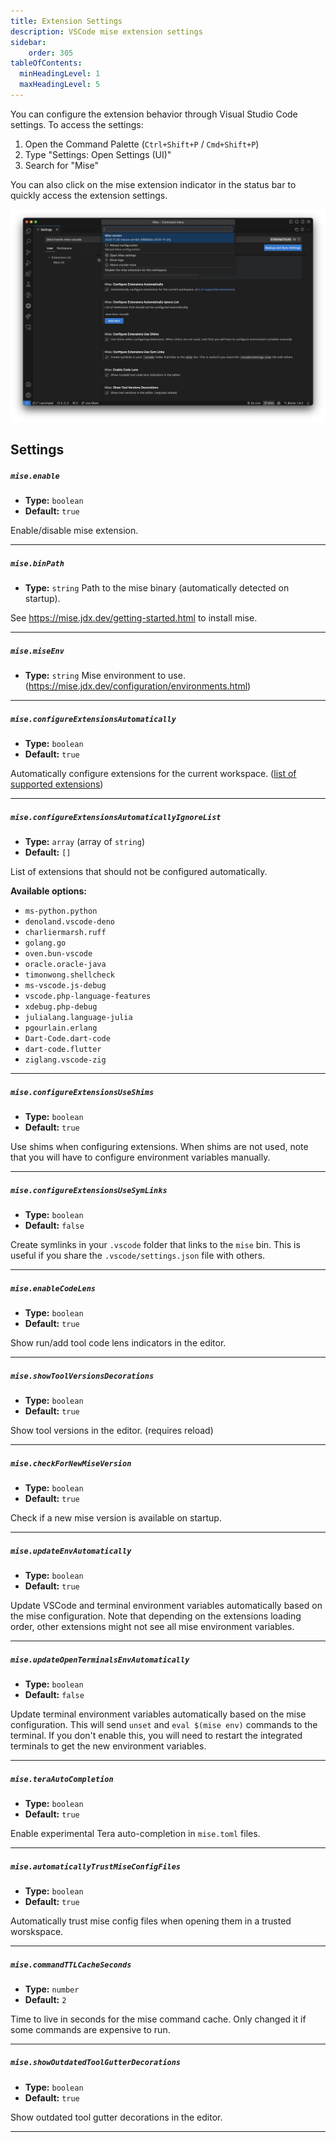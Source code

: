 ```yaml
---
title: Extension Settings
description: VSCode mise extension settings
sidebar:
    order: 305
tableOfContents:
  minHeadingLevel: 1
  maxHeadingLevel: 5
---
```


You can configure the extension behavior through Visual Studio Code settings. To
access the settings:

1. Open the Command Palette (`Ctrl+Shift+P` / `Cmd+Shift+P`)
2. Type "Settings: Open Settings (UI)"
3. Search for "Mise"

You can also click on the mise extension indicator in the status bar to quickly
access the extension settings.

![picture showing mise extension settings](..//../../assets/mise-menu.png)

## Settings

##### `mise.enable`
- **Type:** `boolean`
- **Default:** `true`

Enable/disable mise extension.

---

##### `mise.binPath`
- **Type:** `string`
Path to the mise binary (automatically detected on startup).

See https://mise.jdx.dev/getting-started.html to install mise.

---

##### `mise.miseEnv`
- **Type:** `string`
Mise environment to use. (https://mise.jdx.dev/configuration/environments.html)

---

##### `mise.configureExtensionsAutomatically`
- **Type:** `boolean`
- **Default:** `true`

Automatically configure extensions for the current workspace. ([list of supported extensions](https://github.com/hverlin/mise-vscode/wiki/Supported-extensions))

---

##### `mise.configureExtensionsAutomaticallyIgnoreList`
- **Type:** `array` (array of `string`)
- **Default:** `[]`

List of extensions that should not be configured automatically.

**Available options:**

- `ms-python.python`
- `denoland.vscode-deno`
- `charliermarsh.ruff`
- `golang.go`
- `oven.bun-vscode`
- `oracle.oracle-java`
- `timonwong.shellcheck`
- `ms-vscode.js-debug`
- `vscode.php-language-features`
- `xdebug.php-debug`
- `julialang.language-julia`
- `pgourlain.erlang`
- `Dart-Code.dart-code`
- `dart-code.flutter`
- `ziglang.vscode-zig`

---

##### `mise.configureExtensionsUseShims`
- **Type:** `boolean`
- **Default:** `true`

Use shims when configuring extensions. When shims are not used, note that you will have to configure environment variables manually.

---

##### `mise.configureExtensionsUseSymLinks`
- **Type:** `boolean`
- **Default:** `false`

Create symlinks in your `.vscode` folder that links to the `mise` bin. This is useful if you share the `.vscode/settings.json` file with others.

---

##### `mise.enableCodeLens`
- **Type:** `boolean`
- **Default:** `true`

Show run/add tool code lens indicators in the editor.

---

##### `mise.showToolVersionsDecorations`
- **Type:** `boolean`
- **Default:** `true`

Show tool versions in the editor. (requires reload)

---

##### `mise.checkForNewMiseVersion`
- **Type:** `boolean`
- **Default:** `true`

Check if a new mise version is available on startup.

---

##### `mise.updateEnvAutomatically`
- **Type:** `boolean`
- **Default:** `true`

Update VSCode and terminal environment variables automatically based on the mise configuration. Note that depending on the extensions loading order, other extensions might not see all mise environment variables.

---

##### `mise.updateOpenTerminalsEnvAutomatically`
- **Type:** `boolean`
- **Default:** `false`

Update terminal environment variables automatically based on the mise configuration. This will send `unset` and `eval $(mise env)` commands to the terminal. If you don't enable this, you will need to restart the integrated terminals to get the new environment variables.

---

##### `mise.teraAutoCompletion`
- **Type:** `boolean`
- **Default:** `true`

Enable experimental Tera auto-completion in `mise.toml` files.

---

##### `mise.automaticallyTrustMiseConfigFiles`
- **Type:** `boolean`
- **Default:** `true`

Automatically trust mise config files when opening them in a trusted worskspace.

---

##### `mise.commandTTLCacheSeconds`
- **Type:** `number`
- **Default:** `2`

Time to live in seconds for the mise command cache. Only changed it if some commands are expensive to run.

---

##### `mise.showOutdatedToolGutterDecorations`
- **Type:** `boolean`
- **Default:** `true`

Show outdated tool gutter decorations in the editor.

---

